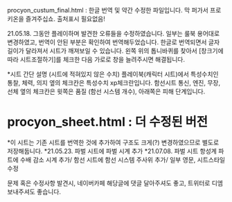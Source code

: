  procyon_custum_final.html : 한글 번역 및 약간 수정한 파일입니다. 막 퍼가서 프로키온을 즐겨주십쇼. 출처표시 필요없음!

21.05.18. 그동안 플레이하며 발견한 오류들을 수정하였습니다. 일부는 룰북 용어대로 변경하였고, 번역이 안된 부분은 확인하여 번역해두었습니다.
한글로 번역되면서 글자 길이가 달라져서 시트가 깨져보일 수 있습니다. 왼쪽 위의 톱니바퀴를 찾아서 [창크기에 따라 시트조절하기]를 체크한 다음 가로로 창을 늘려주시면 해결됩니다.

*시트 간단 설명 (시트에 적혀있지 않은 수치)
플레이북(캐릭터 시트)에서 특성수치인 통찰, 체력, 의지 옆의 체크칸은 특성수치 xp체크란입니다.
함선시트 통신, 엔진, 무장, 선체 옆의 체크칸은 윗쪽은 품질 (함선 시스템 개수), 아래쪽은 피해 단계입니다.

# procyon_sheet.html : 더 수정된 버전
*이 시트는 기존 시트를 번역한 것에 추가하여 구조도 크게(?) 변경하였으므로 별도로 저장해둡니다. 
*21.05.23. 파벌 시트에 파벌 시계 추가
*21.07.08. 파벌 시트 항성계 파트에 수배 감소 시계 추가/ 함선 시트에 함선 시스템 주사위 추가/ 일부 영문, 시트스타일 수정

문제 혹은 수정사항 발견시, 네이버카페 해당글에 댓글 달아주셔도 좋고, 트위터로 디엠 보내주셔도 좋습니다.

